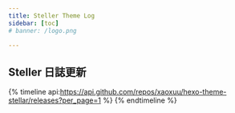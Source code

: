 ```yaml
---
title: Steller Theme Log
sidebar: [toc]
# banner: /logo.png

---
```


<!-- more -->

## Steller 日誌更新

{% timeline api:https://api.github.com/repos/xaoxuu/hexo-theme-stellar/releases?per_page=1 %}
{% endtimeline %}
